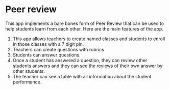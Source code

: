 # Peer review

This app implements a bare bones form of Peer Review that can be used to help students learn from each other. Here are the main features of the app.

1. This app allows teachers to create named classes and students to enroll in those classes with a 7 digit pin.
1. Teachers can create questions with rubrics
1. Students can answer questions.
1. Once a student has answered a question, they can review other students answers and they can see the reviews of their own answer by other students.
1. The teacher can see a table with all information about the student performance.
